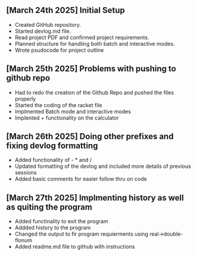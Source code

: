 ## [March 24th 2025] Initial Setup

- Created GitHub repository.
- Started devlog.md file.
- Read project PDF and confirmed project requirements.
- Planned structure for handling both batch and interactive modes.
- Wrote psudocode for project outline

## [March 25th 2025] Problems with pushing to github repo

- Had to redo the creation of the Github Repo and pushed the files properly
- Started the coding of the racket file
- Implmented Batch mode and interactive modes
- Implented + functionality on the calculator

## [March 26th 2025] Doing other prefixes and fixing devlog formatting

- Added functionality of - \* and /
- Updated formatting of the devlog and included more details of previous sessions
- Added basic comments for easier follow thru on code

## [March 27th 2025] Implmenting history as well as quiting the program

- Added functinality to exit the program
- Addded history to the program
- Changed the output to fir program requierments using real->double-flonum
- Added readme.md file to github with instructions
